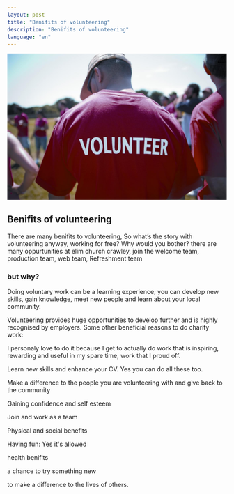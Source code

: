 ```yaml
---
layout: post
title: "Benifits of volunteering"
description: "Benifits of volunteering"
language: "en"
---
```


![Cover](/assets/img/posts/vol.jpg)
## Benifits of volunteering
There are many benifits to volunteering, So what’s the story with volunteering anyway, working for free? Why would you bother? there are many oppurtunities at elim church crawley, join the welcome team, production team, web team, Refreshment team

### but why?
<!-- more -->

Doing voluntary work can be a learning experience; you can develop new skills, gain knowledge, meet new people and learn about your local community.

Volunteering provides huge opportunities to develop further and is highly recognised by employers. 
Some other beneficial reasons to do charity work:

I personaly love to do it because I get to actually do work that is inspiring, rewarding and useful in my spare time, work that I proud off.

Learn new skills and enhance your CV. Yes you can do all these too.

Make a difference to the people you are volunteering with and give back to the community

Gaining confidence and self esteem

Join and work as a team

Physical and social benefits

Having fun: Yes it's allowed

health benifits

a chance to try something new 

to make a difference to the lives of others.

